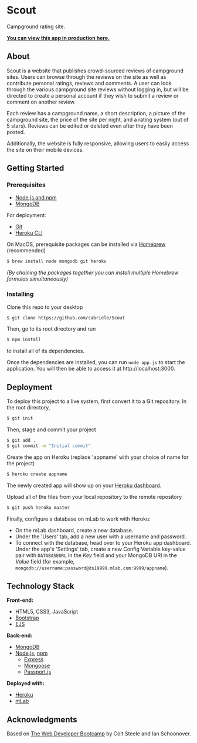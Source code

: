 # Scout
Campground rating site.

**[You can view this app in production here.](https://scout-camp-app.herokuapp.com/)**

## About

Scout is a website that publishes crowd-sourced reviews of campground sites. Users can browse through the reviews on the site as well as contribute personal ratings, reviews and comments. A user can look through the various campground site reviews without logging in, but will be directed to create a personal account if they wish to submit a review or comment on another review.

Each review has a campground name, a short description, a picture of the campground site, the price of the site per night, and a rating system (out of 5 stars). Reviews can be edited or deleted even after they have been posted.

Additionally, the website is fully responsive, allowing users to easily access the site on their mobile devices.


## Getting Started

### Prerequisites

* [Node.js and npm](https://nodejs.org/en/download/)
* [MongoDB](https://www.mongodb.com/download-center)

For deployment:
* [Git](https://git-scm.com/downloads)
* [Heroku CLI](https://devcenter.heroku.com/articles/heroku-cli)

On MacOS, prerequisite packages can be installed via [Homebrew](https://brew.sh/) (recommended)
```bash
$ brew install node mongodb git heroku
```
*(By chaining the packages together you can install multiple Homebrew formulas simultaneously)*


### Installing

Clone this repo to your desktop
```bash
$ git clone https://github.com/sabriele/Scout
```

Then, go to its root directory and run 
```bash
$ npm install
``` 
to install all of its dependencies.

Once the dependencies are installed, you can run `node app.js` to start the application. You will then be able to access it at http://localhost:3000.

## Deployment

To deploy this project to a live system, first convert it to a Git repository. In the root directory,
```bash
$ git init
```

Then, stage and commit your project
```bash
$ git add .
$ git commit -m "Initial commit"
```

Create the app on Heroku (replace 'appname' with your choice of name for the project)
```bash
$ heroku create appname
```
The newly created app will show up on your [Heroku dashboard](https://dashboard.heroku.com/).

Upload all of the files from your local repository to the remote repository
```bash
$ git push heroku master
```

Finally, configure a database on mLab to work with Heroku: 
* On the mLab dashboard, create a new database. 
* Under the 'Users' tab, add a new user with a username and password. 
* To connect with the database, head over to your Heroku app dashboard. Under the app's 'Settings' tab, create a new Config Variable key-value pair with `DATABASEURL` in the *Key* field and your MongoDB URI in the *Value* field (for example, `mongodb://username:password@ds19999.mlab.com:9999/appname`).

## Technology Stack

**Front-end:**
* HTML5, CSS3, JavaScript
* [Bootstrap](http://getbootstrap.com/)
* [EJS](http://ejs.co/)

**Back-end:**
* [MongoDB](https://www.mongodb.com/)
* [Node.js](https://nodejs.org/), [npm](https://www.npmjs.com/)
	* [Express](https://expressjs.com/)
	* [Mongoose](http://mongoosejs.com/)
	* [Passport.js](http://passportjs.org/)

**Deployed with:**
* [Heroku](https://www.heroku.com/)
* [mLab](https://mlab.com/)

## Acknowledgments

Based on [The Web Developer Bootcamp](https://www.udemy.com/the-web-developer-bootcamp/) by Colt Steele and Ian Schoonover.
